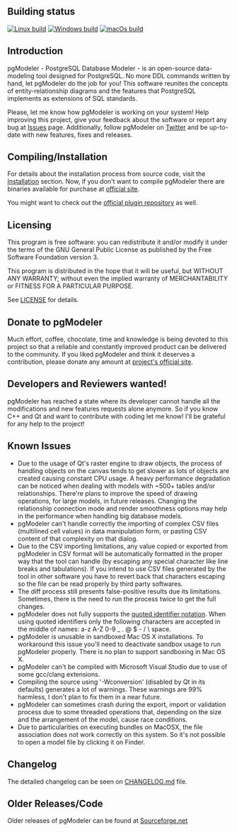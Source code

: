 Building status
---------------

[![Linux build](https://github.com/pgmodeler/pgmodeler/workflows/Linux%20build/badge.svg)](https://github.com/pgmodeler/pgmodeler/actions?query=workflow%3A%22Linux+build%22)
[![Windows build](https://github.com/pgmodeler/pgmodeler/workflows/Windows%20build/badge.svg)](https://github.com/pgmodeler/pgmodeler/actions?query=workflow%3A%22Windows+build%22)
[![macOs build](https://github.com/pgmodeler/pgmodeler/workflows/macOs%20build/badge.svg)](https://github.com/pgmodeler/pgmodeler/actions?query=workflow%3A%22macOs+build%22)


Introduction
------------

pgModeler - PostgreSQL Database Modeler - is an open-source data-modeling tool designed for PostgreSQL. No more DDL commands written by hand, let pgModeler do the job for you! This software reunites the concepts of entity-relationship diagrams and the features that PostgreSQL implements as extensions of SQL standards.

Please, let me know how pgModeler is working on your system! Help improving this project, give your feedback about the software or report any bug at [Issues](https://github.com/pgmodeler/pgmodeler/issues) page. Additionally, follow pgModeler on [Twitter](https://twitter.com/pgmodeler) and be up-to-date with new features, fixes and releases.

Compiling/Installation
----------------------

For details about the installation process from source code, visit the [Installation](https://www.pgmodeler.io/support/installation) section. Now, if you don't want to compile pgModeler there are binaries available for purchase at [official site](http://www.pgmodeler.io/purchase).

You might want to check out the [official plugin repository](https://github.com/pgmodeler/plugins) as well.

Licensing
---------

This program is free software: you can redistribute it and/or modify it under the terms of the GNU General Public License as published by the Free Software Foundation version 3.

This program is distributed in the hope that it will be useful, but WITHOUT ANY WARRANTY; without even the implied warranty of MERCHANTABILITY or FITNESS FOR A PARTICULAR PURPOSE.

See [LICENSE](https://github.com/pgmodeler/pgmodeler/blob/master/LICENSE) for details.

Donate to pgModeler
-------------------

Much effort, coffee, chocolate, time and knowledge is being devoted to this project so that a reliable and constantly improved product can be delivered to the community. If you liked pgModeler and think it deserves a contribution, please donate any amount at [project's official site](https://pgmodeler.io).

Developers and Reviewers wanted!
--------------------------------

pgModeler has reached a state where its developer cannot handle all the modifications and new features requests alone anymore. So if you know C++ and Qt and want to contribute with coding let me know! I'll be grateful for any help to the project!

Known Issues
-----------

* Due to the usage of Qt's raster engine to draw objects, the process of handling objects on the canvas tends to get slower as lots of objects are created causing constant CPU usage. A heavy performance degradation can be noticed when dealing with models with ~500+ tables and/or relationships. There're plans to improve the speed of drawing operations, for large models, in future releases. Changing the relationship connection mode and render smoothness options may help in the performance when handling big database models.
* pgModeler can't handle correctly the importing of complex CSV files (multilined cell values) in data manipulation form, or pasting CSV content of that complexity on that dialog.
* Due to the CSV importing limitations, any value copied or exported from pgModeler in CSV format will be automatically formatted in the proper way that the tool can handle (by escaping any special character like line breaks and tabulations). If you intend to use CSV files generated by the tool in other software you have to revert back that characters escaping so the file can be read properly by third party softwares.
* The diff process still presents false-positive results due its limitations. Sometimes, there is the need to run the process twice to get the full changes.
* pgModeler does not fully supports the [quoted identifier notation](http://www.postgresql.org/docs/current/static/sql-syntax-lexical.html#SQL-SYNTAX-IDENTIFIERS). When using quoted identifiers only the following characters are accepted in the middle of names: a-z A-Z 0-9 _ . @ $ - / \ space.
* pgModeler is unusable in sandboxed Mac OS X installations. To workaround this issue you'll need to deactivate sandbox usage to run pgModeler properly. There is no plan to support sandboxing in Mac OS X.
* pgModeler can't be compiled with Microsoft Visual Studio due to use of some gcc/clang extensions.
* Compiling the source using '-Wconversion' (disabled by Qt in its defaults) generates a lot of warnings. These warnings are 99% harmless, I don't plan to fix them in a near future.
* pgModeler can sometimes crash during the export, import or validation process due to some threaded operations that, depending on the size and the arrangement of the model, cause race conditions.
* Due to particularities on executing bundles on MacOSX, the file association does not work correctly on this system. So it's not possible to open a model file by clicking it on Finder.

Changelog
----------

The detailed changelog can be seen on [CHANGELOG.md](https://github.com/pgmodeler/pgmodeler/blob/master/CHANGELOG.md) file.

Older Releases/Code
-------------------

Older releases of pgModeler can be found at [Sourceforge.net](http://sourceforge.net/projects/pgmodeler)

